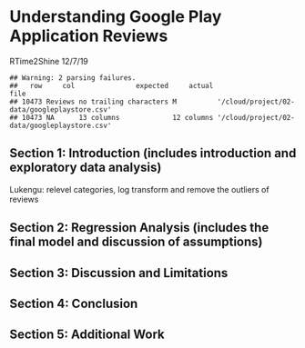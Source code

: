 Understanding Google Play Application Reviews
================
RTime2Shine
12/7/19

    ## Warning: 2 parsing failures.
    ##   row     col               expected     actual                                         file
    ## 10473 Reviews no trailing characters M          '/cloud/project/02-data/googleplaystore.csv'
    ## 10473 NA      13 columns             12 columns '/cloud/project/02-data/googleplaystore.csv'

## Section 1: Introduction (includes introduction and exploratory data analysis)

Lukengu: relevel categories, log transform and remove the outliers of
reviews

## Section 2: Regression Analysis (includes the final model and discussion of assumptions)

## Section 3: Discussion and Limitations

## Section 4: Conclusion

## Section 5: Additional Work
